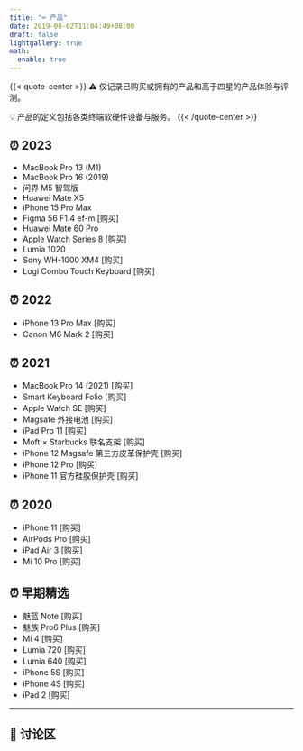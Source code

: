```yaml
---
title: "⌨️ 产品"
date: 2019-08-02T11:04:49+08:00
draft: false
lightgallery: true
math:
  enable: true
---
```


{{< quote-center >}}
⚠️ 仅记录已购买或拥有的产品和高于四星的产品体验与评测。

💡 产品的定义包括各类终端软硬件设备与服务。
{{< /quote-center >}}

## ⏰ 2023

- MacBook Pro 13 (M1)
- MacBook Pro 16 (2019)
- 问界 M5 智驾版
- Huawei Mate X5
- iPhone 15 Pro Max
- Figma 56 F1.4 ef-m [购买]
- Huawei Mate 60 Pro
- Apple Watch Series 8 [购买]
- Lumia 1020
- Sony WH-1000 XM4 [购买]
- Logi Combo Touch Keyboard [购买]


## ⏰ 2022

- iPhone 13 Pro Max [购买]
- Canon M6 Mark 2 [购买]

## ⏰ 2021

- MacBook Pro 14 (2021) [购买]
- Smart Keyboard Folio [购买]
- Apple Watch SE [购买]
- Magsafe 外接电池 [购买]
- iPad Pro 11 [购买]
- Moft × Starbucks 联名支架 [购买]
- iPhone 12 Magsafe 第三方皮革保护壳 [购买]
- iPhone 12 Pro [购买]
- iPhone 11 官方硅胶保护壳 [购买]

## ⏰ 2020

- iPhone 11 [购买]
- AirPods Pro [购买]
- iPad Air 3 [购买]
- Mi 10 Pro [购买]

## ⏰ 早期精选

- 魅蓝 Note [购买]
- 魅族 Pro6 Plus [购买]
- Mi 4 [购买]
- Lumia 720 [购买]
- Lumia 640 [购买]
- iPhone 5S [购买]
- iPhone 4S [购买]
- iPad 2 [购买]

---

## 💬 讨论区